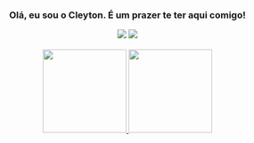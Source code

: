 
<div align="center">
  <h3 align="center"> Olá, eu sou o Cleyton. É um prazer te ter aqui comigo!</h3>
  <a href="https://instagram.com/oliveiraa_.cleyton" target="_blank"><img src="https://img.shields.io/badge/Instagram-E4405F?style=for-the-badge&logo=instagram&logoColor=white" target="_blank"></a>
 <a href="https://www.linkedin.com/in/rafaella-ballerini-45875016a" target="_blank"><img src="https://img.shields.io/badge/-LinkedIn-%230077B5?style=for-the-badge&logo=linkedin&logoColor=white" target="_blank"></a> 
  </div>
<br>
<div align="center">
  <a href="https://github.com/decleyton">
  <img height="150em" src="https://github-readme-stats.vercel.app/api?username=devcleyton&show_icons=true&theme=gotham&include_all_commits=true&count_private=true"/>
  <img height="150em" src="https://github-readme-stats.vercel.app/api/top-langs/?username=devcleyton&layout=compact&langs_count=7&theme=gotham"/>
</div>
<br><br>
  

  
